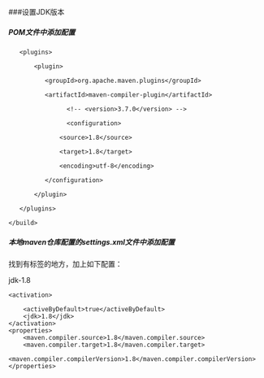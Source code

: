 ###设置JDK版本

##### POM文件中添加配置
<build>

       <plugins>

           <plugin>

              <groupId>org.apache.maven.plugins</groupId>

              <artifactId>maven-compiler-plugin</artifactId>

                    <!-- <version>3.7.0</version> -->  

                    <configuration>

                  <source>1.8</source>

                  <target>1.8</target>

                  <encoding>utf-8</encoding>

              </configuration>

           </plugin>

       </plugins>

    </build>


##### 本地maven仓库配置的settings.xml文件中添加配置

找到有<profile>标签的地方，加上如下配置：
<profile>

<id>jdk-1.8</id>    

    <activation>  

        <activeByDefault>true</activeByDefault>    
        <jdk>1.8</jdk>    
    </activation>    
    <properties>    
        <maven.compiler.source>1.8</maven.compiler.source>    
        <maven.compiler.target>1.8</maven.compiler.target>    
        <maven.compiler.compilerVersion>1.8</maven.compiler.compilerVersion>    
    </properties>    
</profile>


